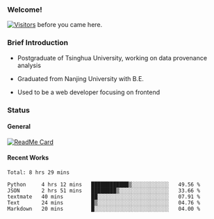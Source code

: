 ### Welcome!

[![Visitors](https://visitor-badge.laobi.icu/badge?page_id=HermitSun.HermitSun)]() before you came here.

### Brief Introduction

- Postgraduate of Tsinghua University, working on data provenance analysis

- Graduated from Nanjing University with B.E.

- Used to be a web developer focusing on frontend

### Status

#### General

[![ReadMe Card](https://github-readme-stats.hermitsun.vercel.app/api?username=HermitSun&count_private=true&show_icons=true)]()

#### Recent Works

<!--START_SECTION:waka-->
```text
Total: 8 hrs 29 mins

Python     4 hrs 12 mins   ████████████▒░░░░░░░░░░░░   49.56 % 
JSON       2 hrs 51 mins   ████████▒░░░░░░░░░░░░░░░░   33.66 % 
textmate   40 mins         ██░░░░░░░░░░░░░░░░░░░░░░░   07.91 % 
Text       24 mins         █▒░░░░░░░░░░░░░░░░░░░░░░░   04.76 % 
Markdown   20 mins         █░░░░░░░░░░░░░░░░░░░░░░░░   04.00 % 
```
<!--END_SECTION:waka-->
